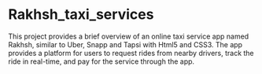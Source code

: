 # Rakhsh_taxi_services
This project provides a brief overview of an online taxi service app named Rakhsh, similar to Uber, Snapp and Tapsi with Html5 and CSS3. The app provides a platform for users to request rides from nearby drivers, track the ride in real-time, and pay for the service through the app.
